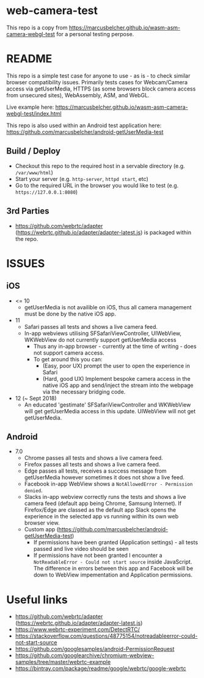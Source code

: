 # web-camera-test
This repo is a copy from https://marcusbelcher.github.io/wasm-asm-camera-webgl-test for a personal testing perpose.

# README
This repo is a simple test case for anyone to use - as is - to check similar browser compatibility issues. Primarily tests cases for Webcam/Camera access via getUserMedia, HTTPS (as some browsers block camera access from unsecured sites), WebAssembly, ASM, and WebGL. 

Live example here: https://marcusbelcher.github.io/wasm-asm-camera-webgl-test/index.html

This repo is also used within an Android test application here: https://github.com/marcusbelcher/android-getUserMedia-test

## Build / Deploy
- Checkout this repo to the required host in a servable directory (e.g. `/var/www/html`)
- Start your server  (e.g. `http-server`, `httpd start`, etc)
- Go to the required URL in the browser you would like to test (e.g. `https://127.0.0.1:8080`)

## 3rd Parties
- https://github.com/webrtc/adapter (https://webrtc.github.io/adapter/adapter-latest.js) is packaged within the repo. 

# ISSUES
## iOS 
- <= 10
	- getUserMedia is not availible on iOS, thus all camera management must be done by the native iOS app.
- 11
	- Safari passes all tests and shows a live camera feed.
	- In-app webviews utilising SFSafariViewController, UIWebView, WKWebView do not currently support getUserMedia access
		- Thus any in-app browser - currently at the time of writing - does not support camera access. 
		- To get around this you can:
			- (Easy, poor UX) prompt the user to open the experience in Safari
			- (Hard, good UX) Implement bespoke camera access in the native iOS app and send/inject the stream into the webpage via the necessary bridging code.
- 12 (~ Sept 2018)
	- An educated 'gestimate' SFSafariViewController and WKWebView will get getUserMedia access in this update. UIWebView will not get getUserMedia. 

## Android
- 7.0
	- Chrome passes all tests and shows a live camera feed.
	- Firefox passes all tests and shows a live camera feed.
	- Edge passes all tests, receives a success message from getUserMedia however sometimes it does not show a live feed.
	- Facebook in-app WebView shows a `NotAllowedError - Permission denied`. 
	- Slacks in-app webview correctly runs the tests and shows a live camera feed (default app being Chrome, Samsung Internet). If Firefox/Edge are classed as the default app Slack opens the experience in the selected app vs running within its own web browser view.
	- Custom app (https://github.com/marcusbelcher/android-getUserMedia-test)
		- If permissions have been granted (Application settings) - all tests passed and live video should be seen
		- If permissions have not been granted I encounter a `NotReadableError - Could not start source` inside JavaScript. 
		The difference in errors between this app and Facebook will be down to WebView impementation and Application permissions. 

# Useful links
- https://github.com/webrtc/adapter (https://webrtc.github.io/adapter/adapter-latest.js) 
- https://www.webrtc-experiment.com/DetectRTC/
- https://stackoverflow.com/questions/48775154/notreadableerror-could-not-start-source
- https://github.com/googlesamples/android-PermissionRequest
- https://github.com/googlearchive/chromium-webview-samples/tree/master/webrtc-example
- https://bintray.com/package/readme/google/webrtc/google-webrtc

